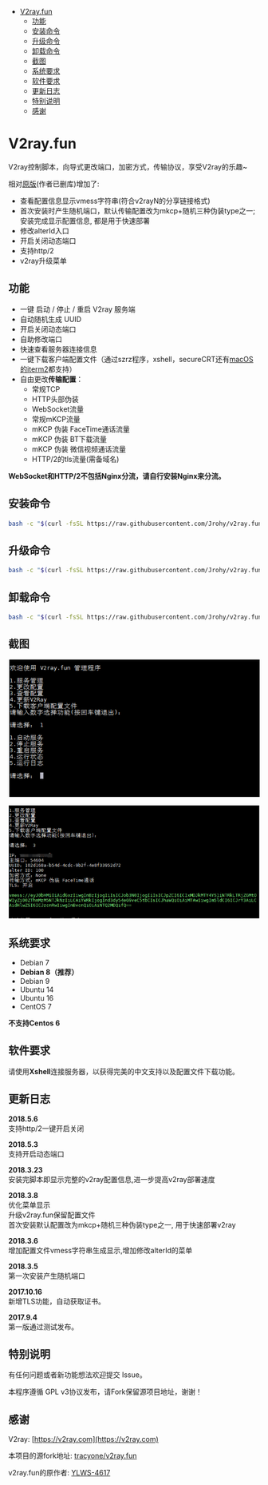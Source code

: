 
<!-- vim-markdown-toc GFM -->

* [V2ray.fun](#v2rayfun)
    * [功能](#功能)
    * [安装命令](#安装命令)
    * [升级命令](#升级命令)
    * [卸载命令](#卸载命令)
    * [截图](#截图)
    * [系统要求](#系统要求)
    * [软件要求](#软件要求)
    * [更新日志](#更新日志)
    * [特别说明](#特别说明)
    * [感谢](#感谢)

<!-- vim-markdown-toc -->

# V2ray.fun
V2ray控制脚本，向导式更改端口，加密方式，传输协议，享受V2ray的乐趣~  

相对[原版](https://github.com/YLWS-4617)(作者已删库)增加了:
- 查看配置信息显示vmess字符串(符合v2rayN的分享链接格式)
- 首次安装时产生随机端口，默认传输配置改为mkcp+随机三种伪装type之一;  
  安装完成显示配置信息, 都是用于快速部署
- 修改alterId入口
- 开启关闭动态端口
- 支持http/2
- v2ray升级菜单

## 功能
- 一键 启动 / 停止 / 重启 V2ray 服务端
- 自动随机生成 UUID
- 开启关闭动态端口
- 自助修改端口
- 快速查看服务器连接信息
- 一键下载客户端配置文件（通过szrz程序，xshell，secureCRT还有[macOS的iterm2](https://github.com/Jrohy/v2ray.fun/wiki/MAC使用RZ、SZ远程上传下载文件都支持)都支持）
- 自由更改**传输配置**：
  - 常规TCP
  - HTTP头部伪装
  - WebSocket流量
  - 常规mKCP流量
  - mKCP 伪装 FaceTime通话流量
  - mKCP 伪装 BT下载流量
  - mKCP 伪装 微信视频通话流量
  - HTTP/2的tls流量(需备域名) 

**WebSocket和HTTP/2不包括Nginx分流，请自行安装Nginx来分流。**

## 安装命令

```bash
bash -c "$(curl -fsSL https://raw.githubusercontent.com/Jrohy/v2ray.fun/master/install.sh)"
```

## 升级命令
```bash
bash -c "$(curl -fsSL https://raw.githubusercontent.com/Jrohy/v2ray.fun/master/upgrade.sh)"
```

## 卸载命令
```bash
bash -c "$(curl -fsSL https://raw.githubusercontent.com/Jrohy/v2ray.fun/master/uninstall.sh)"
```


## 截图

![1](1.png)

![2](2.png)

## 系统要求

- Debian 7 
- **Debian 8（推荐）**
- Debian 9 
- Ubuntu 14 
- Ubuntu 16 
- CentOS 7

**不支持Centos 6**

## 软件要求

请使用**Xshell**连接服务器，以获得完美的中文支持以及配置文件下载功能。

## 更新日志
**2018.5.6**  
支持http/2一键开启关闭

**2018.5.3**  
支持开启动态端口

**2018.3.23**  
安装完脚本即显示完整的v2ray配置信息,进一步提高v2ray部署速度

**2018.3.8**   
优化菜单显示  
升级v2ray.fun保留配置文件  
首次安装默认配置改为mkcp+随机三种伪装type之一, 用于快速部署v2ray

**2018.3.6**  
增加配置文件vmess字符串生成显示,增加修改alterId的菜单

**2018.3.5**  
第一次安装产生随机端口

**2017.10.16**  
新增TLS功能，自动获取证书。

**2017.9.4**  
第一版通过测试发布。

## 特别说明

有任何问题或者新功能想法欢迎提交 Issue。

本程序遵循 GPL v3协议发布，请Fork保留源项目地址，谢谢！


## 感谢

V2ray: [https://v2ray.com](https://v2ray.com)

本项目的源fork地址: [tracyone/v2ray.fun](https://github.com/tracyone/v2ray.fun)

v2ray.fun的原作者: [YLWS-4617](https://github.com/YLWS-4617)
